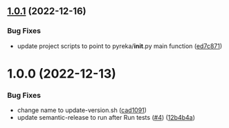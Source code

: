 ## [1.0.1](https://github.com/Allaway11/pyreka/compare/v1.0.0...v1.0.1) (2022-12-16)


### Bug Fixes

* update project scripts to point to pyreka/__init__.py main function ([ed7c871](https://github.com/Allaway11/pyreka/commit/ed7c87135722f0cfa417e220503a0e080b8f574f))

# 1.0.0 (2022-12-13)


### Bug Fixes

* change name to update-version.sh ([cad1091](https://github.com/Allaway11/pyreka/commit/cad109130480d7a3c439f2e763034c457a6a734e))
* update semantic-release to run after Run tests ([#4](https://github.com/Allaway11/pyreka/issues/4)) ([12b4b4a](https://github.com/Allaway11/pyreka/commit/12b4b4a7b12cf0fc209cc47de0454fb9ad72f558))
